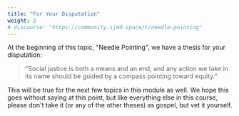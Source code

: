 ```yaml
---
title: "For Your Disputation"
weight: 2
# discourse: "https://community.sjmd.space/t/needle-pointing"
---
```


At the beginning of this topic, "Needle Pointing", we have a thesis for your disputation:

> "Social justice is both a means and an end, and any action we take in its name should be guided by a compass pointing toward equity."

This will be true for the next few topics in this module as well. We hope this goes without saying at this point, but like everything else in this course, please don't take it (or any of the other theses) as gospel, but vet it yourself.